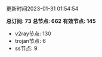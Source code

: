 更新时间2023-01-31 01:54:54

**总订阅: 73**
**总节点: 662**
**有效节点: 145**
- v2ray节点: 130
- trojan节点: 6
- ss节点: 9

